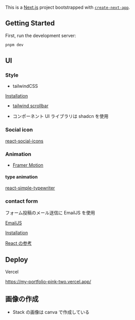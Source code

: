 This is a [Next.js](https://nextjs.org/) project bootstrapped with [`create-next-app`](https://github.com/vercel/next.js/tree/canary/packages/create-next-app).

## Getting Started

First, run the development server:

```bash
pnpm dev
```

## UI

### Style

- tailwindCSS

[Installation](https://tailwindcss.com/docs/guides/nextjs)

- [tailwind scrollbar](https://www.npmjs.com/package/tailwind-scrollbar)

- コンポーネント UI ライブラリは shadcn を使用

### Social icon

[react-social-icons](https://jaketrent.github.io/react-social-icons/)

### Animation

- [Framer Motion](https://www.framer.com/motion/)

#### type animation

[react-simple-typewriter](https://www.npmjs.com/package/react-simple-typewriter)

### contact form

フォーム投稿のメール送信に EmailJS を使用

[EmailJS](https://dashboard.emailjs.com/)

[Installation](https://www.emailjs.com/docs/sdk/installation/)

[React の参考](https://www.emailjs.com/docs/examples/reactjs/)

## Deploy

Vercel

https://my-portfolio-pink-two.vercel.app/

## 画像の作成

- Stack の画像は canva で作成している
